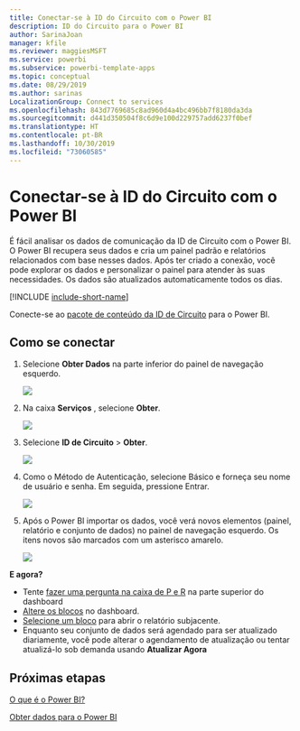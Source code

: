 ```yaml
---
title: Conectar-se à ID do Circuito com o Power BI
description: ID do Circuito para o Power BI
author: SarinaJoan
manager: kfile
ms.reviewer: maggiesMSFT
ms.service: powerbi
ms.subservice: powerbi-template-apps
ms.topic: conceptual
ms.date: 08/29/2019
ms.author: sarinas
LocalizationGroup: Connect to services
ms.openlocfilehash: 843d7769685c8ad960d4a4bc496bb7f8180da3da
ms.sourcegitcommit: d441d350504f8c6d9e100d229757add6237f0bef
ms.translationtype: HT
ms.contentlocale: pt-BR
ms.lasthandoff: 10/30/2019
ms.locfileid: "73060585"
---
```

# <a name="connect-to-circuit-id-with-power-bi"></a>Conectar-se à ID do Circuito com o Power BI
É fácil analisar os dados de comunicação da ID de Circuito com o Power BI. O Power BI recupera seus dados e cria um painel padrão e relatórios relacionados com base nesses dados. Após ter criado a conexão, você pode explorar os dados e personalizar o painel para atender às suas necessidades. Os dados são atualizados automaticamente todos os dias.

[!INCLUDE [include-short-name](./includes/service-deprecate-content-packs.md)]

Conecte-se ao [pacote de conteúdo da ID de Circuito](https://app.powerbi.com/getdata/services/circuitid) para o Power BI.

## <a name="how-to-connect"></a>Como se conectar
1. Selecione **Obter Dados** na parte inferior do painel de navegação esquerdo.
   
    ![](media/service-connect-to-circuit-id/getdata.png)
2. Na caixa **Serviços** , selecione **Obter**.
   
    ![](media/service-connect-to-circuit-id/services.png)
3. Selecione **ID de Circuito** \> **Obter**.
   
    ![](media/service-connect-to-circuit-id/circuitid.png)
4. Como o Método de Autenticação, selecione Básico e forneça seu nome de usuário e senha. Em seguida, pressione Entrar.
   
    ![](media/service-connect-to-circuit-id/circuitid_login.png)
5. Após o Power BI importar os dados, você verá novos elementos (painel, relatório e conjunto de dados) no painel de navegação esquerdo. Os itens novos são marcados com um asterisco amarelo.
   
    ![](media/service-connect-to-circuit-id/circuitid_dashboard_chrome.png)

**E agora?**

* Tente [fazer uma pergunta na caixa de P e R](consumer/end-user-q-and-a.md) na parte superior do dashboard
* [Altere os blocos](service-dashboard-edit-tile.md) no dashboard.
* [Selecione um bloco](consumer/end-user-tiles.md) para abrir o relatório subjacente.
* Enquanto seu conjunto de dados será agendado para ser atualizado diariamente, você pode alterar o agendamento de atualização ou tentar atualizá-lo sob demanda usando **Atualizar Agora**

## <a name="next-steps"></a>Próximas etapas
[O que é o Power BI?](fundamentals/power-bi-overview.md)

[Obter dados para o Power BI](service-get-data.md)

